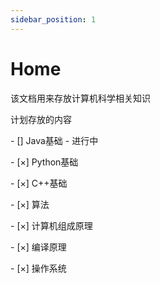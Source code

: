 ```yaml
---
sidebar_position: 1
---
```


# Home

该文档用来存放计算机科学相关知识

计划存放的内容

\- [] Java基础   -    进行中

\- [×] Python基础

\- [×] C++基础

\- [×] 算法

\- [×] 计算机组成原理

\- [×] 编译原理

\- [×] 操作系统
